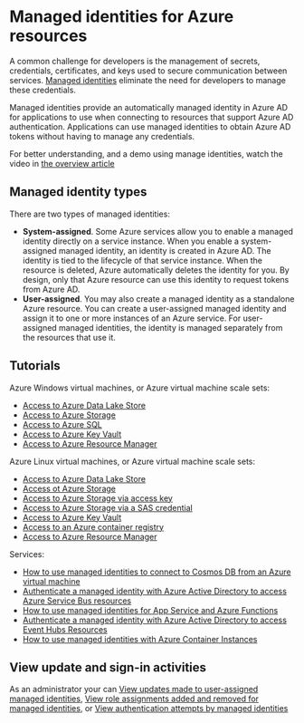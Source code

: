 # Managed identities for Azure resources

A common challenge for developers is the management of secrets, credentials, certificates, and keys used to secure communication between services. [Managed identities](https://docs.microsoft.com/azure/active-directory/managed-identities-azure-resources/overview) eliminate the need for developers to manage these credentials.

Managed identities provide an automatically managed identity in Azure AD for applications to use when connecting to resources that support Azure AD authentication. Applications can use managed identities to obtain Azure AD tokens without having to manage any credentials.

For better understanding, and a demo using manage identities, watch the video in [the overview article](https://docs.microsoft.com/azure/active-directory/managed-identities-azure-resources/overview)

## Managed identity types

There are two types of managed identities:

- **System-assigned**. Some Azure services allow you to enable a managed identity directly on a service instance. When you enable a system-assigned managed identity, an identity is created in Azure AD. The identity is tied to the lifecycle of that service instance. When the resource is deleted, Azure automatically deletes the identity for you. By design, only that Azure resource can use this identity to request tokens from Azure AD.
- **User-assigned**. You may also create a managed identity as a standalone Azure resource. You can create a user-assigned managed identity and assign it to one or more instances of an Azure service. For user-assigned managed identities, the identity is managed separately from the resources that use it.

## Tutorials

Azure Windows virtual machines, or Azure virtual machine scale sets:

- [Access to Azure Data Lake Store](https://docs.microsoft.com/azure/active-directory/managed-identities-azure-resources/tutorial-windows-vm-access-datalake)
- [Access to Azure Storage](https://docs.microsoft.com/azure/active-directory/managed-identities-azure-resources/tutorial-vm-windows-access-storage)
- [Access to Azure SQL](https://docs.microsoft.com/azure/active-directory/managed-identities-azure-resources/tutorial-windows-vm-access-sql)
- [Access to Azure Key Vault](https://docs.microsoft.com/azure/active-directory/managed-identities-azure-resources/tutorial-windows-vm-access-nonaad)
- [Access to Azure Resource Manager](https://docs.microsoft.com/azure/active-directory/managed-identities-azure-resources/tutorial-windows-vm-ua-arm)

Azure Linux virtual machines, or Azure virtual machine scale sets:

- [Access to Azure Data Lake Store](https://docs.microsoft.com/azure/active-directory/managed-identities-azure-resources/tutorial-linux-vm-access-datalake)
- [Access ot Azure Storage](https://docs.microsoft.com/azure/active-directory/managed-identities-azure-resources/tutorial-linux-vm-access-storage)
- [Access to Azure Storage via access key](https://docs.microsoft.com/azure/active-directory/managed-identities-azure-resources/tutorial-linux-vm-access-storage-access-key)
- [Access to Azure Storage via a SAS credential](https://docs.microsoft.com/azure/active-directory/managed-identities-azure-resources/tutorial-linux-vm-access-storage-sas)
- [Access to Azure Key Vault](https://docs.microsoft.com/azure/active-directory/managed-identities-azure-resources/tutorial-linux-vm-access-nonaad)
- [Access to an Azure container registry](https://docs.microsoft.com/azure/container-registry/container-registry-authentication-managed-identity?context=%2Fazure%2Factive-directory%2Fmanaged-identities-azure-resources%2Fcontext%2Fmsi-context&tabs=azure-cli)
- [Access to Azure Resource Manager](https://docs.microsoft.com/azure/active-directory/managed-identities-azure-resources/msi-tutorial-linux-vm-access-arm)

Services:

- [How to use managed identities to connect to Cosmos DB from an Azure virtual machine](https://docs.microsoft.com/azure/active-directory/managed-identities-azure-resources/tutorial-vm-managed-identities-cosmos?tabs=azure-portal)
- [Authenticate a managed identity with Azure Active Directory to access Azure Service Bus resources](https://docs.microsoft.com/azure/service-bus-messaging/service-bus-managed-service-identity?context=%2Fazure%2Factive-directory%2Fmanaged-identities-azure-resources%2Fcontext%2Fmsi-context)
- [How to use managed identities for App Service and Azure Functions](https://docs.microsoft.com/azure/app-service/overview-managed-identity?context=%2Fazure%2Factive-directory%2Fmanaged-identities-azure-resources%2Fcontext%2Fmsi-context&tabs=portal%2Chttp)
- [Authenticate a managed identity with Azure Active Directory to access Event Hubs Resources](https://docs.microsoft.com/azure/event-hubs/authenticate-managed-identity?context=%2Fazure%2Factive-directory%2Fmanaged-identities-azure-resources%2Fcontext%2Fmsi-context&tabs=latest)
- [How to use managed identities with Azure Container Instances](https://docs.microsoft.com/azure/container-instances/container-instances-managed-identity?context=%2Fazure%2Factive-directory%2Fmanaged-identities-azure-resources%2Fcontext%2Fmsi-context)

## View update and sign-in activities

As an administrator your can [View updates made to user-assigned managed identities](https://docs.microsoft.com/azure/active-directory/managed-identities-azure-resources/how-to-view-managed-identity-activity), [View role assignments added and removed for managed identities](https://docs.microsoft.com/azure/active-directory/managed-identities-azure-resources/how-to-view-managed-identity-activity#view-role-assignments-added-and-removed-for-managed-identities), or [View authentication attempts by managed identities](https://docs.microsoft.com/azure/active-directory/managed-identities-azure-resources/how-to-view-managed-identity-activity#view-authentication-attempts-by-managed-identities)